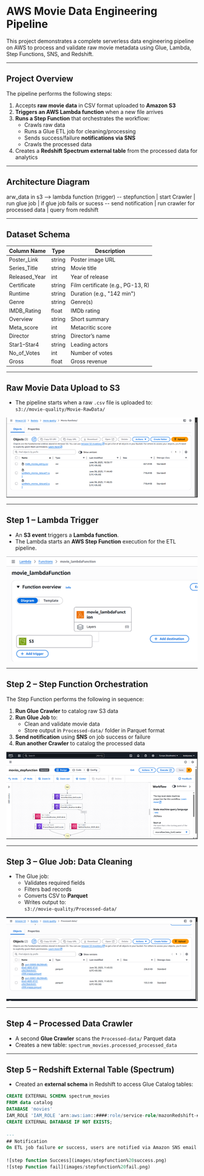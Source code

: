 # AWS Movie Data Engineering Pipeline

This project demonstrates a complete serverless data engineering pipeline on AWS to process and validate raw movie metadata using Glue, Lambda, Step Functions, SNS, and Redshift.

---

## Project Overview

The pipeline performs the following steps:

1. Accepts **raw movie data** in CSV format uploaded to **Amazon S3**
2. **Triggers an AWS Lambda function** when a new file arrives
3. **Runs a Step Function** that orchestrates the workflow:
   - Crawls raw data
   - Runs a Glue ETL job for cleaning/processing
   - Sends success/failure **notifications via SNS**
   - Crawls the processed data
4. Creates a **Redshift Spectrum external table** from the processed data for analytics

---

## Architecture Diagram

arw_data in s3 --> lambda function (trigger) -- stepfunction 
													|
												start Crawler
												    |
												run glue job
													|
												if glue job fails or sucess -- send notification
																		|
																	run crawler for processed data
																		|
																	query from redshift
																	

---

## Dataset Schema

| Column Name     | Type     | Description |
|------------------|----------|-------------|
| Poster_Link      | string   | Poster image URL |
| Series_Title     | string   | Movie title |
| Released_Year    | int      | Year of release |
| Certificate      | string   | Film certificate (e.g., PG-13, R) |
| Runtime          | string   | Duration (e.g., "142 min") |
| Genre            | string   | Genre(s) |
| IMDB_Rating      | float    | IMDb rating |
| Overview         | string   | Short summary |
| Meta_score       | int      | Metacritic score |
| Director         | string   | Director’s name |
| Star1–Star4      | string   | Leading actors |
| No_of_Votes      | int      | Number of votes |
| Gross            | float    | Gross revenue |

---

## Raw Movie Data Upload to S3

- The pipeline starts when a raw `.csv` file is uploaded to:  
  `s3://movie-quality/Movie-RawData/`

![Movie-Rawdata S3](images/S3%20raw%20data.png)

---

## Step 1 – Lambda Trigger

- An **S3 event** triggers a **Lambda function**.
- The Lambda starts an **AWS Step Function** execution for the ETL pipeline.

![lambda Function](images/lambdafunction.png)

---

## Step 2 – Step Function Orchestration

The Step Function performs the following in sequence:

1. **Run Glue Crawler** to catalog raw S3 data
2. **Run Glue Job** to:
   - Clean and validate movie data
   - Store output in `Processed-data/` folder in Parquet format
3. **Send notification** using **SNS** on job success or failure
4. **Run another Crawler** to catalog the processed data

![step Function](images/stepfunction.png)

---

## Step 3 – Glue Job: Data Cleaning

- The Glue job:
  - Validates required fields
  - Filters bad records
  - Converts CSV to **Parquet**
  - Writes output to:  
    `s3://movie-quality/Processed-data/`

![processd File](images/processeds3.png)

---

## Step 4 – Processed Data Crawler

- A second **Glue Crawler** scans the `Processed-data/` Parquet data
- Creates a new table: `spectrum_movies.processed_processed_data`

---

## Step 5 – Redshift External Table (Spectrum)

- Created an **external schema** in Redshift to access Glue Catalog tables:
```sql
CREATE EXTERNAL SCHEMA spectrum_movies
FROM data catalog
DATABASE 'movies'
IAM_ROLE 'IAM_ROLE 'arn:aws:iam::####:role/service-role/mazonRedshift-####''
CREATE EXTERNAL DATABASE IF NOT EXISTS;

---
## Notification 
On ETL job failure or success, users are notified via Amazon SNS email.

![step function Success](images/stepfunction%20success.png)
![step Function fail](images/stepfunction%20fail.png)